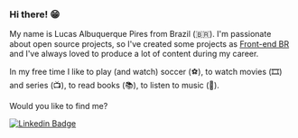 

<!--
**LucasPires50/LucasPires50** is a ✨ _special_ ✨ repository because its `README.md` (this file) appears on your GitHub profile.

Here are some ideas to get you started:

- 🔭 I’m currently working on ...
- 🌱 I’m currently learning ...
- 👯 I’m looking to collaborate on ...
- 🤔 I’m looking for help with ...
- 💬 Ask me about ...
- 📫 How to reach me: ...
- 😄 Pronouns: ...
- ⚡ Fun fact: ...
-->

### Hi there! 😁

My name is Lucas Albuquerque Pires from Brazil (🇧🇷). I'm passionate about open source projects, so I've created some projects as [Front-end BR](https://github.com/frontendbr) and I've always loved to produce a lot of content during my career.

In my free time I like to play (and watch) soccer (⚽️), to watch movies (🎞️) and series (📺), to read books (📚), to listen to music (🎵).

Would you like to find me?

[![Linkedin Badge](https://img.shields.io/badge/-LinkedIn-blue?style=flat-square&logo=Linkedin&logoColor=white&link=https://www.linkedin.com/in/lucas-albuquerque-pires-87b403a5/)](https://www.linkedin.com/in/lucas-albuquerque-pires-87b403a5/)
